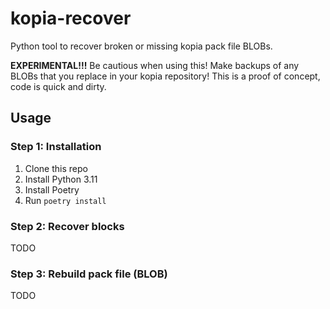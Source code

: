 # kopia-recover

Python tool to recover broken or missing kopia pack file BLOBs.

**EXPERIMENTAL!!!** Be cautious when using this! Make backups of any BLOBs that you replace in your kopia repository! This is a proof of concept, code is quick and dirty.

## Usage

### Step 1: Installation

1. Clone this repo
2. Install Python 3.11
3. Install Poetry
4. Run `poetry install`

### Step 2: Recover blocks

TODO

### Step 3: Rebuild pack file (BLOB)

TODO
